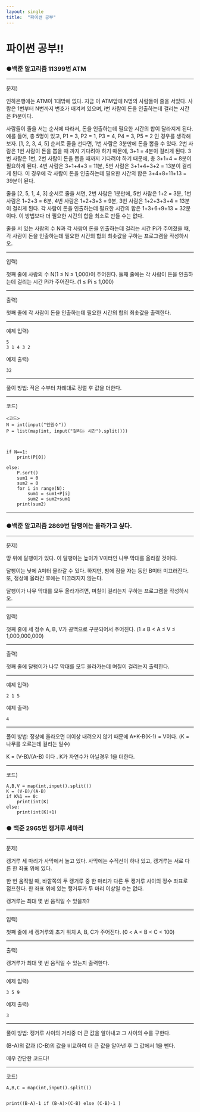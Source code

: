 ```yaml
---
layout: single
title:  "파이썬 공부"
---
```


# 파이썬 공부!!

###   ●백준 알고리즘 11399번 ATM

************************************************************************************************************************************

문제)

인하은행에는 ATM이 1대밖에 없다. 지금 이 ATM앞에 N명의 사람들이 줄을 서있다. 사람은 1번부터 N번까지 번호가 매겨져 있으며, i번 사람이 돈을 인출하는데 걸리는 시간은 Pi분이다.

사람들이 줄을 서는 순서에 따라서, 돈을 인출하는데 필요한 시간의 합이 달라지게 된다. 예를 들어, 총 5명이 있고, P1 = 3, P2 = 1, P3 = 4, P4 = 3, P5 = 2 인 경우를 생각해보자. [1, 2, 3, 4, 5] 순서로 줄을 선다면, 1번 사람은 3분만에 돈을 뽑을 수 있다. 2번 사람은 1번 사람이 돈을 뽑을 때 까지 기다려야 하기 때문에, 3+1 = 4분이 걸리게 된다. 3번 사람은 1번, 2번 사람이 돈을 뽑을 때까지 기다려야 하기 때문에, 총 3+1+4 = 8분이 필요하게 된다. 4번 사람은 3+1+4+3 = 11분, 5번 사람은 3+1+4+3+2 = 13분이 걸리게 된다. 이 경우에 각 사람이 돈을 인출하는데 필요한 시간의 합은 3+4+8+11+13 = 39분이 된다.

줄을 [2, 5, 1, 4, 3] 순서로 줄을 서면, 2번 사람은 1분만에, 5번 사람은 1+2 = 3분, 1번 사람은 1+2+3 = 6분, 4번 사람은 1+2+3+3 = 9분, 3번 사람은 1+2+3+3+4 = 13분이 걸리게 된다. 각 사람이 돈을 인출하는데 필요한 시간의 합은 1+3+6+9+13 = 32분이다. 이 방법보다 더 필요한 시간의 합을 최소로 만들 수는 없다.

줄을 서 있는 사람의 수 N과 각 사람이 돈을 인출하는데 걸리는 시간 Pi가 주어졌을 때, 각 사람이 돈을 인출하는데 필요한 시간의 합의 최솟값을 구하는 프로그램을 작성하시오. 

****************************************************************************************************************************************************************

입력)

첫째 줄에 사람의 수 N(1 ≤ N ≤ 1,000)이 주어진다. 둘째 줄에는 각 사람이 돈을 인출하는데 걸리는 시간 Pi가 주어진다. (1 ≤ Pi ≤ 1,000)

******************************************************************************************************************************************************************************************

출력)

첫째 줄에 각 사람이 돈을 인출하는데 필요한 시간의 합의 최솟값을 출력한다.

**************************************************************************************************************

예제 입력)

```
5
3 1 4 3 2
```

예제 출력)

```
32
```

*******************************************************************************************************************************************

풀이 방법:  작은 수부터 차례대로 정렬 후 값을 더한다.

************************************************************************************************************************************************************************

코드)

```
<코드>
N = int(input("인원수"))
P = list(map(int, input("걸리는 시간").split()))



if N==1:
    print(P[0])

else:
    P.sort()
    sum1 = 0
    sum2 = 0
    for i in range(N):
        sum1 = sum1+P[i]    
        sum2 = sum2+sum1
    print(sum2)

```

*****************************************************************************************************************************************



### ●백준 알고리즘 2869번 달팽이는 올라가고 싶다.

************************************************************************************************************************************

문제) 

땅 위에 달팽이가 있다. 이 달팽이는 높이가 V미터인 나무 막대를 올라갈 것이다.

달팽이는 낮에 A미터 올라갈 수 있다. 하지만, 밤에 잠을 자는 동안 B미터 미끄러진다. 또, 정상에 올라간 후에는 미끄러지지 않는다.

달팽이가 나무 막대를 모두 올라가려면, 며칠이 걸리는지 구하는 프로그램을 작성하시오.

*************************************************************************************************************

입력)

첫째 줄에 세 정수 A, B, V가 공백으로 구분되어서 주어진다. (1 ≤ B < A ≤ V ≤ 1,000,000,000)

**********************************************************************************************************************************

출력)

첫째 줄에 달팽이가 나무 막대를 모두 올라가는데 며칠이 걸리는지 출력한다.

**********************************************************************************************

예제 입력)

```
2 1 5
```

예제 출력)

```
4
```

*************************************************************************************************************************

풀이 방법: 정상에 올라오면 더이상 내려오지 않기 때문에 A*K-B(K-1) = V이다. (K = 나무를 오르는데 걸리는 일수)

K = (V-B)/(A-B) 이다 . K가 자연수가 아닐경우  1을 더한다. 

**********************************************************************************************************

코드)

~~~
A,B,V = map(int,input().split())
K = (V-B)/(A-B)
if K%1 == 0:
	print(int(K)
else:
	print(int(K)+1)
~~~



###  ● 백준 2965번 캥거루 세마리

************************************************************************************************************************************

문제) 

캥거루 세 마리가 사막에서 놀고 있다. 사막에는 수직선이 하나 있고, 캥거루는 서로 다른 한 좌표 위에 있다.

한 번 움직일 때, 바깥쪽의 두 캥거루 중 한 마리가 다른 두 캥거루 사이의 정수 좌표로 점프한다. 한 좌표 위에 있는 캥거루가 두 마리 이상일 수는 없다.

캥거루는 최대 몇 번 움직일 수 있을까?

*************************************************************************************************************

입력)

첫째 줄에 세 캥거루의 초기 위치 A, B, C가 주어진다. (0 < A < B < C < 100)

**********************************************************************************************************************************

출력)

캥거루가 최대 몇 번 움직일 수 있는지 출력한다.

**********************************************************************************************

예제 입력)

```
3 5 9
```

예제 출력)

```
3
```

*************************************************************************************************************************

풀이 방법: 캥거루 사이의 거리중 더 큰 값을 알아내고 그 사이의 수를 구한다. 

(B-A)의 값과 (C-B)의 값을 비교하여 더 큰 값을 알아낸 후 그 값에서 1을 뺀다.

매우 간단한 코드다!

**********************************************************************************************************

코드)

~~~
A,B,C = map(int,input().split())


print((B-A)-1 if (B-A)>(C-B) else (C-B)-1 )
~~~



